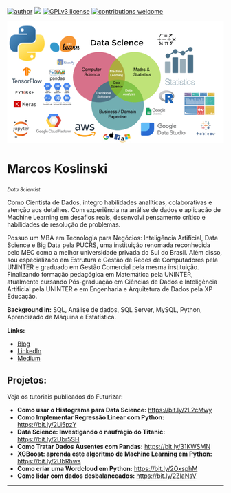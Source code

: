 [![author](https://img.shields.io/badge/author-marcoskoslinski-red.svg)](https://www.linkedin.com/in/marcos-koslinski) [![](https://img.shields.io/badge/python-3.11+-blue.svg)](https://www.python.org/) [![GPLv3 license](https://img.shields.io/badge/License-GPLv3-blue.svg)](http://perso.crans.org/besson/LICENSE.html) [![contributions welcome](https://img.shields.io/badge/contributions-welcome-brightgreen.svg?style=flat)](https://github.com/markoslinski/Data_Science/issues)

<p align="center">
  <img src="data_science_areas.png" >
</p>

# Marcos Koslinski
<sub>*Data Scientist*</sub>


Como Cientista de Dados, integro habilidades analíticas, colaborativas e atenção aos detalhes. Com experiência na análise de dados e aplicação de Machine Learning em desafios reais, desenvolvi pensamento crítico e habilidades de resolução de problemas.

Possuo um MBA em Tecnologia para Negócios: Inteligência Artificial, Data Science e Big Data pela PUCRS, uma instituição renomada reconhecida pelo MEC como a melhor universidade privada do Sul do Brasil. Além disso, sou especializado em Estrutura e Gestão de Redes de Computadores pela UNINTER e graduado em Gestão Comercial pela mesma instituição. Finalizando formação pedagógica em Matemática pela UNINTER, atualmente cursando Pós-graduação em Ciências de Dados e Inteligência Artificial pela UNINTER e em Engenharia e Arquitetura de Dados pela XP Educação.

**Background in:** SQL, Análise de dados, SQL Server, MySQL, Python, Aprendizado de Máquina e Estatística.

**Links:**
* [Blog](https://futurizar.com.br)
* [LinkedIn](https://www.linkedin.com/in/marcos-koslinski)
* [Medium](https://www.medium.com/@marcoskoslinski_55924)


## Projetos:
Veja os tutoriais publicados do Futurizar:

* **Como usar o Histograma para Data Science:** https://bit.ly/2L2cMwy
* **Como Implementar Regressão Linear com Python:** https://bit.ly/2Li5pzY
* **Data Science: Investigando o naufrágio do Titanic:** https://bit.ly/2Ubr5SH
* **Como Tratar Dados Ausentes com Pandas:** https://bit.ly/31KWSMN
* **XGBoost: aprenda este algoritmo de Machine Learning em Python:** https://bit.ly/2UbRhws
* **Como criar uma Wordcloud em Python:** https://bit.ly/2OxsphM
* **Como lidar com dados desbalanceados:** https://bit.ly/2ZlaNsV

---
